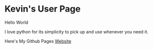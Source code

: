 # Kevin's User Page
Hello World

I love python for its simplicity to pick up and use whenever you need it.

Here's My Github Pages [Website](qiwenkevin.github.io)
